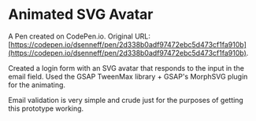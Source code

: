 # Animated SVG Avatar

A Pen created on CodePen.io. Original URL: [https://codepen.io/dsenneff/pen/2d338b0adf97472ebc5d473cf1fa910b](https://codepen.io/dsenneff/pen/2d338b0adf97472ebc5d473cf1fa910b).

Created a login form with an SVG avatar that responds to the input in the email field. Used the GSAP TweenMax library + GSAP's MorphSVG plugin for the animating. 

Email validation is very simple and crude just for the purposes of getting this prototype working. 
